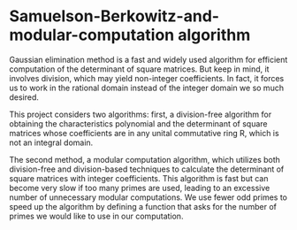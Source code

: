 # Samuelson-Berkowitz-and-modular-computation algorithm
Gaussian elimination method is a fast and widely used algorithm for efficient computation of the determinant of square matrices. But keep in mind, it involves division, which may yield non-integer coefficients. In fact, it forces us to work in the rational domain instead of the integer domain we so much desired. 

This project considers two algorithms: first, a division-free algorithm for obtaining the characteristics polynomial and the determinant of square matrices whose coefficients are in any unital commutative ring R, which is not an integral domain. 

The second method, a modular computation algorithm, which utilizes both division-free and division-based techniques to calculate the determinant of square matrices with integer coefficients. This algorithm is fast but can become very slow if too many primes are used, leading to an excessive number of unnecessary modular computations. We use fewer odd primes to speed up the algorithm by defining a function that asks for the number of primes we would like to use in our computation.
